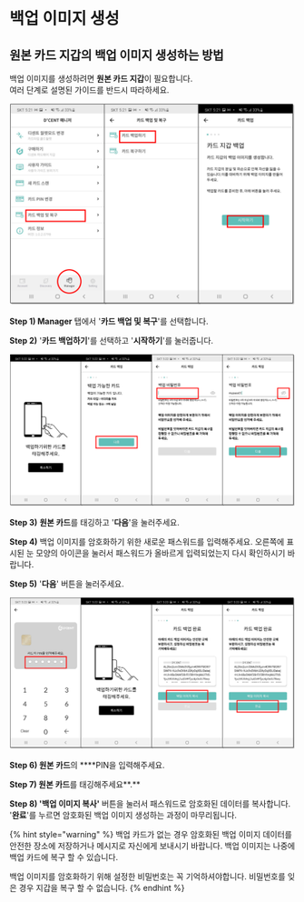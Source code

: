 # 백업 이미지 생성

## 원본 카드 지갑의 백업 이미지 생성하는 방법

백업 이미지를 생성하려면 **원본 카드 지갑**이 필요합니다.  
여러 단계로 설명된 가이드를 반드시 따라하세요.

![](../../.gitbook/assets/8%20%281%29.png)

**Step 1\) Manager** 탭에서 '**카드 백업 및 복구**'를 선택합니다.

**Step 2\)** '**카드 백업하기**'를 선택하고 '**시작하기**'를 눌러줍니다.

![](../../.gitbook/assets/9%20%281%29.png)

**Step 3\)** **원본 카드**를 태깅하고 '**다음**'을 눌러주세요. 

**Step 4\)** 백업 이미지를 암호화하기 위한 새로운 패스워드를 입력해주세요. 오른쪽에 표시된 눈 모양의 아이콘을 눌러서 패스워드가 올바르게 입력되었는지 다시 확인하시기 바랍니다.

**Step 5\)** '**다음**' 버튼을 눌러주세요.

![](../../.gitbook/assets/10%20%281%29.png)

**Step 6\) 원본 카드**의 ****PIN을 입력해주세요.

**Step 7\) 원본 카드**를 태깅해주세요**.**

**Step 8\) '백업 이미지 복사'** 버튼을 눌러서 패스워드로 암호화된 데이터를 복사합니다. '**완료**'를 누르면 암호화된 백업 이미지 생성하는 과정이 마무리됩니다.

{% hint style="warning" %}
백업 카드가 없는 경우 암호화된 백업 이미지 데이터를 안전한 장소에 저장하거나 메시지로 자신에게 보내시기 바랍니다. 백업 이미지는 나중에 백업 카드에 복구 할 수 있습니다. 

백업 이미지를 암호화하기 위해 설정한 비밀번호는 꼭 기억하셔야합니다. 비밀번호를 잊은 경우 지갑을 복구 할 수 없습니다.
{% endhint %}

